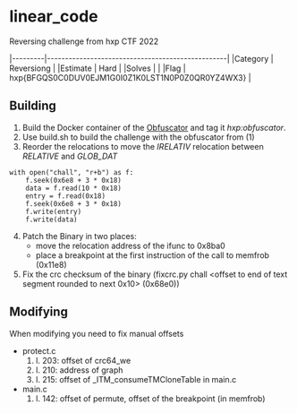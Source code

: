 # linear\_code

Reversing challenge from hxp CTF 2022

|---------|--------------------------------------------------|
|Category | Reversiong                                       |
|Estimate | Hard                                             |
|Solves   |                                                  |
|Flag     | hxp{BFGQS0C0DUV0EJM1G0I0Z1K0LST1N0P0Z0QR0YZ4WX3} |

## Building

1. Build the Docker container of the [Obfuscator](https://github.com/leetonidas/linearize) and tag it *hxp:obfuscator*.
2. Use build.sh to build the challenge with the obfuscator from (1)
3. Reorder the relocations to move the _IRELATIV_ relocation between _RELATIVE_ and _GLOB_DAT_
```Python3
with open("chall", "r+b") as f:
    f.seek(0x6e8 + 3 * 0x18)
    data = f.read(10 * 0x18)
    entry = f.read(0x18)
    f.seek(0x6e8 + 3 * 0x18)
    f.write(entry)
    f.write(data)
```
4. Patch the Binary in two places:
    - move the relocation address of the ifunc to 0x8ba0
    - place a breakpoint at the first instruction of the call to memfrob (0x11e8)
5. Fix the crc checksum of the binary (fixcrc.py chall \<offset to end of text segment rounded to next 0x10\> (0x68e0))

## Modifying
When modifying you need to fix manual offsets

- protect.c
    1. l. 203: offset of crc64\_we
    2. l. 210: address of graph
    3. l. 215: offset of \_ITM\_consumeTMCloneTable in main.c 
- main.c
    1. l. 142: offset of permute, offset of the breakpoint (in memfrob)

